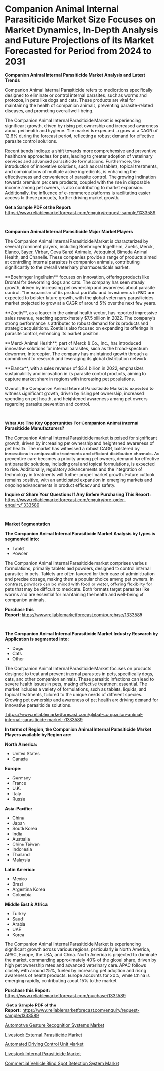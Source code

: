 <p><h1>Companion Animal Internal Parasiticide Market Size Focuses on Market Dynamics, In-Depth Analysis and Future Projections of its Market Forecasted for Period from 2024 to 2031</h1></p><p><strong>Companion Animal Internal Parasiticide Market Analysis and Latest Trends</strong></p>
<p><p>Companion Animal Internal Parasiticide refers to medications specifically designed to eliminate or control internal parasites, such as worms and protozoa, in pets like dogs and cats. These products are vital for maintaining the health of companion animals, preventing parasite-related diseases, and promoting overall well-being.</p><p>The Companion Animal Internal Parasiticide Market is experiencing significant growth, driven by rising pet ownership and increased awareness about pet health and hygiene. The market is expected to grow at a CAGR of 12.6% during the forecast period, reflecting a robust demand for effective parasite control solutions. </p><p>Recent trends indicate a shift towards more comprehensive and preventive healthcare approaches for pets, leading to greater adoption of veterinary services and advanced parasiticide formulations. Furthermore, the introduction of innovative solutions, such as oral tablets, topical treatments, and combinations of multiple active ingredients, is enhancing the effectiveness and convenience of parasite control. The growing inclination towards premium pet care products, coupled with the rise in disposable income among pet owners, is also contributing to market expansion. Additionally, the influence of e-commerce platforms is facilitating easier access to these products, further driving market growth.</p></p>
<p><strong>Get a Sample PDF of the Report:&nbsp;</strong> <a href="https://www.reliablemarketforecast.com/enquiry/request-sample/1333589?utm_campaign=1144&utm_medium=2&utm_source=Github&utm_content=ia&utm_term=01102024&utm_id=companion-animal-internal-parasiticide">https://www.reliablemarketforecast.com/enquiry/request-sample/1333589</a></p>
<p>&nbsp;</p>
<p><strong>Companion Animal Internal Parasiticide Major Market Players</strong></p>
<p><p>The Companion Animal Internal Parasiticide Market is characterized by several prominent players, including Boehringer Ingelheim, Zoetis, Merck, Elanco, Bayer, Virbac, Ceva Santé Animale, Vetoquinol, Bimeda Animal Health, and Chanelle. These companies provide a range of products aimed at controlling internal parasites in companion animals, contributing significantly to the overall veterinary pharmaceuticals market.</p><p>**Boehringer Ingelheim** focuses on innovation, offering products like Drontal for deworming dogs and cats. The company has seen steady growth, driven by increasing pet ownership and awareness about parasite control. The expansion of its product portfolio and investments in R&D are expected to bolster future growth, with the global veterinary parasiticides market projected to grow at a CAGR of around 5% over the next few years.</p><p>**Zoetis**, as a leader in the animal health sector, has reported impressive sales revenue, reaching approximately $7.5 billion in 2022. The company’s strong performance is attributed to robust demand for its products and strategic acquisitions. Zoetis is also focused on expanding its offerings in parasite control, enhancing its market position.</p><p>**Merck Animal Health**, part of Merck & Co., Inc., has introduced innovative solutions for internal parasites, such as the broad-spectrum dewormer, Interceptor. The company has maintained growth through a commitment to research and leveraging its global distribution network.</p><p>**Elanco**, with a sales revenue of $3.4 billion in 2022, emphasizes sustainability and innovation in its parasite control products, aiming to capture market share in regions with increasing pet populations.</p><p>Overall, the Companion Animal Internal Parasiticide Market is expected to witness significant growth, driven by rising pet ownership, increased spending on pet health, and heightened awareness among pet owners regarding parasite prevention and control.</p></p>
<p>&nbsp;</p>
<p><strong>What Are The Key Opportunities For Companion Animal Internal Parasiticide Manufacturers?</strong></p>
<p><p>The Companion Animal Internal Parasiticide market is poised for significant growth, driven by increasing pet ownership and heightened awareness of pet health. The market has witnessed a robust CAGR, bolstered by innovations in antiparasitic treatments and efficient distribution channels. As preventive care becomes a priority among pet owners, demand for effective antiparasitic solutions, including oral and topical formulations, is expected to rise. Additionally, regulatory advancements and the integration of technology in treatments will further propel market growth. Future outlook remains positive, with an anticipated expansion in emerging markets and ongoing advancements in product efficacy and safety.</p></p>
<p><strong>Inquire or Share Your Questions If Any Before Purchasing This Report:</strong> <a href="https://www.reliablemarketforecast.com/enquiry/pre-order-enquiry/1333589?utm_campaign=1144&utm_medium=2&utm_source=Github&utm_content=ia&utm_term=01102024&utm_id=companion-animal-internal-parasiticide">https://www.reliablemarketforecast.com/enquiry/pre-order-enquiry/1333589</a></p>
<p>&nbsp;</p>
<p><strong>Market Segmentation</strong></p>
<p><strong>The Companion Animal Internal Parasiticide Market Analysis by types is segmented into:</strong></p>
<p><ul><li>Tablet</li><li>Powder</li></ul></p>
<p><p>The Companion Animal Internal Parasiticide market comprises various formulations, primarily tablets and powders, designed to control internal parasites in pets. Tablets are often favored for their ease of administration and precise dosage, making them a popular choice among pet owners. In contrast, powders can be mixed with food or water, offering flexibility for pets that may be difficult to medicate. Both formats target parasites like worms and are essential for maintaining the health and well-being of companion animals.</p></p>
<p><strong>Purchase this Report:&nbsp;</strong><a href="https://www.reliablemarketforecast.com/purchase/1333589?utm_campaign=1144&utm_medium=2&utm_source=Github&utm_content=ia&utm_term=01102024&utm_id=companion-animal-internal-parasiticide">https://www.reliablemarketforecast.com/purchase/1333589</a></p>
<p>&nbsp;</p>
<p><strong>The Companion Animal Internal Parasiticide Market Industry Research by Application is segmented into:</strong></p>
<p><ul><li>Dogs</li><li>Cats</li><li>Other</li></ul></p>
<p><p>The Companion Animal Internal Parasiticide Market focuses on products designed to treat and prevent internal parasites in pets, specifically dogs, cats, and other companion animals. These parasitic infections can lead to severe health issues in pets, making effective treatment essential. The market includes a variety of formulations, such as tablets, liquids, and topical treatments, tailored to the unique needs of different species. Growing pet ownership and awareness of pet health are driving demand for innovative parasiticide solutions.</p></p>
<p><a href="https://www.reliablemarketforecast.com/global-companion-animal-internal-parasiticide-market-r1333589?utm_campaign=1144&utm_medium=2&utm_source=Github&utm_content=ia&utm_term=01102024&utm_id=companion-animal-internal-parasiticide">&nbsp;https://www.reliablemarketforecast.com/global-companion-animal-internal-parasiticide-market-r1333589</a></p>
<p><strong>In terms of Region, the Companion Animal Internal Parasiticide Market Players available by Region are:</strong></p>
<p>
    <p> <strong> North America: </strong>
        <ul>
            <li>United States</li>
            <li>Canada</li>
        </ul>
        </p> 
    <p> <strong> Europe: </strong>
        <ul>
            <li>Germany</li>
            <li>France</li>
            <li>U.K.</li>
            <li>Italy</li>
            <li>Russia</li>
        </ul>
        </p> 
    <p> <strong> Asia-Pacific: </strong>
        <ul>
            <li>China</li>
            <li>Japan</li>
            <li>South Korea</li>
            <li>India</li>
            <li>Australia</li>
            <li>China Taiwan</li>
            <li>Indonesia</li>
            <li>Thailand</li>
            <li>Malaysia</li>
        </ul>
        </p> 
    <p> <strong> Latin America: </strong>
        <ul>
            <li>Mexico</li>
            <li>Brazil</li>
            <li>Argentina Korea</li>
            <li>Colombia</li>
        </ul>
        </p> 
    <p> <strong> Middle East & Africa: </strong>
        <ul>
            <li>Turkey</li>
            <li>Saudi</li>
            <li>Arabia</li>
            <li>UAE</li>
            <li>Korea</li>
        </ul>
    </p>
    </p>
<p><p>The Companion Animal Internal Parasiticide Market is experiencing significant growth across various regions, particularly in North America, APAC, Europe, the USA, and China. North America is projected to dominate the market, commanding approximately 40% of the global share, driven by high pet ownership rates and advanced veterinary care. APAC follows closely with around 25%, fueled by increasing pet adoption and rising awareness of health products. Europe accounts for 20%, while China is emerging rapidly, contributing about 15% to the market.</p></p>
<p><strong>Purchase this Report: </strong><a href="https://www.reliablemarketforecast.com/purchase/1333589?utm_campaign=1144&utm_medium=2&utm_source=Github&utm_content=ia&utm_term=01102024&utm_id=companion-animal-internal-parasiticide">https://www.reliablemarketforecast.com/purchase/1333589</a></p>
<p>&nbsp;<strong>Get a Sample PDF of the Report:&nbsp;&nbsp;</strong><a href="https://www.reliablemarketforecast.com/enquiry/request-sample/1333589?utm_campaign=1144&utm_medium=2&utm_source=Github&utm_content=ia&utm_term=01102024&utm_id=companion-animal-internal-parasiticide">https://www.reliablemarketforecast.com/enquiry/request-sample/1333589</a></p>
<p><strong></strong></p>
<p><p><a href="https://www.linkedin.com/pulse/automotive-gesture-recognition-systems-market-overview-regional-kaj3c?utm_campaign=1144&utm_medium=2&utm_source=Github&utm_content=ia&utm_term=01102024&utm_id=companion-animal-internal-parasiticide">Automotive Gesture Recognition Systems Market</a></p><p><a href="https://github.com/florindahutky/Market-Research-Report-List-1/blob/main/livestock-external-parasiticide-market.md?utm_campaign=1144&utm_medium=2&utm_source=Github&utm_content=ia&utm_term=01102024&utm_id=companion-animal-internal-parasiticide">Livestock External Parasiticide Market</a></p><p><a href="https://issuu.com/reportprime-2/docs/automated-driving-control-unit-mark_94a32ab7dd2aef?utm_campaign=1144&utm_medium=2&utm_source=Github&utm_content=ia&utm_term=01102024&utm_id=companion-animal-internal-parasiticide">Automated Driving Control Unit Market</a></p><p><a href="https://github.com/Angelapatterson584/Market-Research-Report-List-1/blob/main/livestock-internal-parasiticide-market.md?utm_campaign=1144&utm_medium=2&utm_source=Github&utm_content=ia&utm_term=01102024&utm_id=companion-animal-internal-parasiticide">Livestock Internal Parasiticide Market</a></p><p><a href="https://www.linkedin.com/pulse/commercial-vehicle-blind-spot-detection-system-market-investigation-dqekc?utm_campaign=1144&utm_medium=2&utm_source=Github&utm_content=ia&utm_term=01102024&utm_id=companion-animal-internal-parasiticide">Commercial Vehicle Blind Spot Detection System Market</a></p></p>